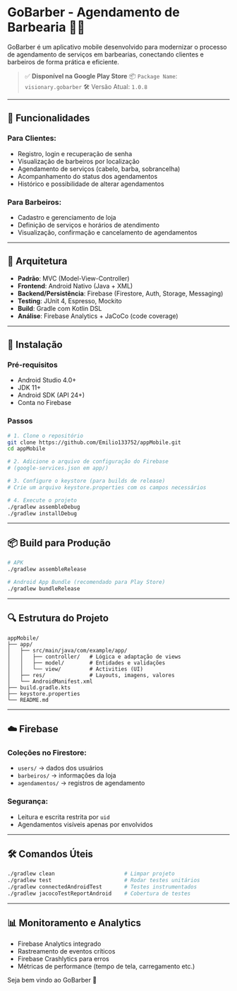 # GoBarber - Agendamento de Barbearia 💈📱

GoBarber é um aplicativo mobile desenvolvido para modernizar o processo de agendamento de serviços em barbearias, conectando clientes e barbeiros de forma prática e eficiente.

> ✅ **Disponível na Google Play Store**
> 📦 `Package Name`: `visionary.gobarber`
> 🛠️ Versão Atual: `1.0.8`

---

## 📱 Funcionalidades

### Para Clientes:

* Registro, login e recuperação de senha
* Visualização de barbeiros por localização
* Agendamento de serviços (cabelo, barba, sobrancelha)
* Acompanhamento do status dos agendamentos
* Histórico e possibilidade de alterar agendamentos

### Para Barbeiros:

* Cadastro e gerenciamento de loja
* Definição de serviços e horários de atendimento
* Visualização, confirmação e cancelamento de agendamentos

---

## 🧱 Arquitetura

* **Padrão**: MVC (Model-View-Controller)
* **Frontend**: Android Nativo (Java + XML)
* **Backend/Persistência**: Firebase (Firestore, Auth, Storage, Messaging)
* **Testing**: JUnit 4, Espresso, Mockito
* **Build**: Gradle com Kotlin DSL
* **Análise**: Firebase Analytics + JaCoCo (code coverage)

---

## 🚀 Instalação

### Pré-requisitos

* Android Studio 4.0+
* JDK 11+
* Android SDK (API 24+)
* Conta no Firebase

### Passos

```bash
# 1. Clone o repositório
git clone https://github.com/Emilio133752/appMobile.git
cd appMobile

# 2. Adicione o arquivo de configuração do Firebase
# (google-services.json em app/)

# 3. Configure o keystore (para builds de release)
# Crie um arquivo keystore.properties com os campos necessários

# 4. Execute o projeto
./gradlew assembleDebug
./gradlew installDebug
```

---

## 📦 Build para Produção

```bash
# APK
./gradlew assembleRelease

# Android App Bundle (recomendado para Play Store)
./gradlew bundleRelease
```

---

## 🔍 Estrutura do Projeto

```
appMobile/
├── app/
│   ├── src/main/java/com/example/app/
│   │   ├── controller/   # Lógica e adaptação de views
│   │   ├── model/        # Entidades e validações
│   │   └── view/         # Activities (UI)
│   ├── res/              # Layouts, imagens, valores
│   └── AndroidManifest.xml
├── build.gradle.kts
├── keystore.properties
└── README.md
```

---

## ☁️ Firebase

### Coleções no Firestore:

* `users/` → dados dos usuários
* `barbeiros/` → informações da loja
* `agendamentos/` → registros de agendamento

### Segurança:

* Leitura e escrita restrita por `uid`
* Agendamentos visíveis apenas por envolvidos

---

## 🛠️ Comandos Úteis

```bash
./gradlew clean                      # Limpar projeto
./gradlew test                       # Rodar testes unitários
./gradlew connectedAndroidTest       # Testes instrumentados
./gradlew jacocoTestReportAndroid    # Cobertura de testes
```

---

## 📊 Monitoramento e Analytics

* Firebase Analytics integrado
* Rastreamento de eventos críticos
* Firebase Crashlytics para erros
* Métricas de performance (tempo de tela, carregamento etc.)

Seja bem vindo ao GoBarber 💈
